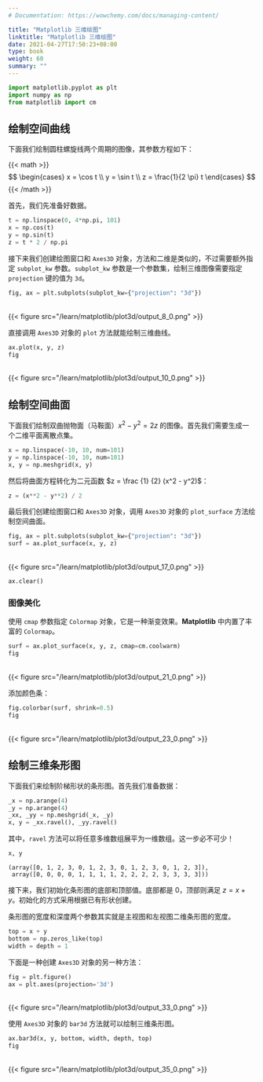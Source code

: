 ```yaml
---
# Documentation: https://wowchemy.com/docs/managing-content/

title: "Matplotlib 三维绘图"
linktitle: "Matplotlib 三维绘图"
date: 2021-04-27T17:50:23+08:00
type: book
weight: 60
summary: ""
---
```


<!--more-->


```python
import matplotlib.pyplot as plt
import numpy as np
from matplotlib import cm
```

## 绘制空间曲线

下面我们绘制圆柱螺旋线两个周期的图像，其参数方程如下：

{{< math >}}
$$
\begin{cases}
x = \cos t \\
y = \sin t \\
z = \frac{1}{2 \pi} t
\end{cases}
$$
{{< /math >}}

首先，我们先准备好数据。


```python
t = np.linspace(0, 4*np.pi, 101)
x = np.cos(t)
y = np.sin(t)
z = t * 2 / np.pi
```

接下来我们创建绘图窗口和 `Axes3D` 对象，方法和二维是类似的，不过需要额外指定 `subplot_kw` 参数。`subplot_kw` 参数是一个参数集，绘制三维图像需要指定 `projection` 键的值为 `3d`。


```python
fig, ax = plt.subplots(subplot_kw={"projection": "3d"})
```


​    
{{< figure src="/learn/matplotlib/plot3d/output_8_0.png" >}}
​    


直接调用 `Axes3D` 对象的 `plot` 方法就能绘制三维曲线。


```python
ax.plot(x, y, z)
fig
```




​    
{{< figure src="/learn/matplotlib/plot3d/output_10_0.png" >}}
​    



## 绘制空间曲面

下面我们绘制双曲抛物面（马鞍面）$x^2 - y^2 = 2z$ 的图像。首先我们需要生成一个二维平面离散点集。


```python
x = np.linspace(-10, 10, num=101)
y = np.linspace(-10, 10, num=101)
x, y = np.meshgrid(x, y)
```

然后将曲面方程转化为二元函数 $z = \frac {1} {2} (x^2 - y^2)$：


```python
z = (x**2 - y**2) / 2
```

最后我们创建绘图窗口和 `Axes3D` 对象，调用 `Axes3D` 对象的 `plot_surface` 方法绘制空间曲面。


```python
fig, ax = plt.subplots(subplot_kw={"projection": "3d"})
surf = ax.plot_surface(x, y, z)
```


​    
{{< figure src="/learn/matplotlib/plot3d/output_17_0.png" >}}
​    



```python
ax.clear()
```

### 图像美化

使用 `cmap` 参数指定 `Colormap` 对象，它是一种渐变效果。**Matplotlib** 中内置了丰富的 `Colormap`。


```python
surf = ax.plot_surface(x, y, z, cmap=cm.coolwarm)
fig
```




​    
{{< figure src="/learn/matplotlib/plot3d/output_21_0.png" >}}
​    



添加颜色条：


```python
fig.colorbar(surf, shrink=0.5)
fig
```




​    
{{< figure src="/learn/matplotlib/plot3d/output_23_0.png" >}}
​    



## 绘制三维条形图

下面我们来绘制阶梯形状的条形图。首先我们准备数据：


```python
_x = np.arange(4)
_y = np.arange(4)
_xx, _yy = np.meshgrid(_x, _y)
x, y = _xx.ravel(), _yy.ravel()
```

其中，`ravel` 方法可以将任意多维数组展平为一维数组。这一步必不可少！


```python
x, y
```




    (array([0, 1, 2, 3, 0, 1, 2, 3, 0, 1, 2, 3, 0, 1, 2, 3]),
     array([0, 0, 0, 0, 1, 1, 1, 1, 2, 2, 2, 2, 3, 3, 3, 3]))



接下来，我们初始化条形图的底部和顶部值。底部都是 $0$，顶部则满足 $z = x + y$。初始化的方式采用根据已有形状创建。

条形图的宽度和深度两个参数其实就是主视图和左视图二维条形图的宽度。


```python
top = x + y
bottom = np.zeros_like(top)
width = depth = 1
```

下面是一种创建 `Axes3D` 对象的另一种方法：


```python
fig = plt.figure()
ax = plt.axes(projection='3d')
```


​    
{{< figure src="/learn/matplotlib/plot3d/output_33_0.png" >}}
​    


使用 `Axes3D` 对象的 `bar3d` 方法就可以绘制三维条形图。


```python
ax.bar3d(x, y, bottom, width, depth, top)
fig
```




​    
{{< figure src="/learn/matplotlib/plot3d/output_35_0.png" >}}
​    

